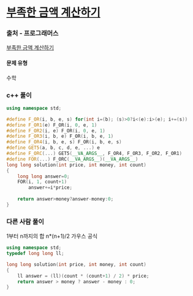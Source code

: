 # [부족한 금액 계산하기](https://school.programmers.co.kr/learn/courses/30/lessons/82612)

### 출처 - 프로그래머스
[부족한 금액 계산하기](https://school.programmers.co.kr/learn/courses/30/lessons/82612)

#### 문제 유형
수학

### c++ 풀이
```c++
using namespace std;

#define F_OR(i, b, e, s) for(int i=(b); (s)>0?i<(e):i>(e); i+=(s))
#define F_OR1(e) F_OR(i, 0, e, 1)
#define F_OR2(i, e) F_OR(i, 0, e, 1)
#define F_OR3(i, b, e) F_OR(i, b, e, 1)
#define F_OR4(i, b, e, s) F_OR(i, b, e, s)
#define GET5(a, b, c, d, e, ...) e
#define F_ORC(...) GET5(__VA_ARGS__, F_OR4, F_OR3, F_OR2, F_OR1)
#define FOR(...) F_ORC(__VA_ARGS__)(__VA_ARGS__)
long long solution(int price, int money, int count)
{
    long long answer=0;
    FOR(i, 1, count+1)
        answer+=i*price;
    
    return answer>money?answer-money:0;
}
```

### 다른 사람 풀이
1부터 n까지의 합 n*(n+1)/2 가우스 공식
```c++
using namespace std;
typedef long long ll;

long long solution(int price, int money, int count)
{
    ll answer = (ll)(count * (count+1) / 2) * price; 
    return answer > money ? answer - money : 0;
}
```